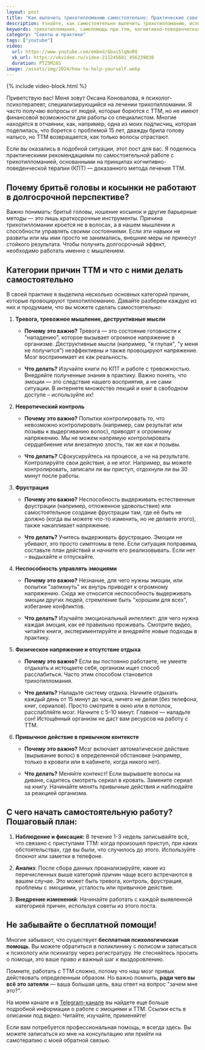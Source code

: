 ```yaml
---
layout: post
title: "Как вылечить трихотилломанию самостоятельно: Практические советы и пошаговое руководство"
description: Узнайте, как самостоятельно вылечить трихотилломанию, используя практические советы по работе с тревогой, контролем, эмоциями и привычными действиями. Подробное руководство от психотерапевта Оксаны Коноваловой.
keywords: трихотилломания, самопомощь при ттм, когнитивно-поведенческая терапия, кпт, как перестать вырывать волосы, тревога, гиперконтроль, управление эмоциями, оксана коновалова, психолог
category: "Советы и практики"
tags: ["youtube"]
video:
  url: https://www.youtube.com/embed/Gbai5lqNoRQ
  vk_url: https://vkvideo.ru/video-211245681_456239030
  duration: PT25M26S
image: /assets/img/2024/how-to-help-yourself.webp
---
```


{% include video-block.html %}

Приветствую вас! Меня зовут Оксана Коновалова, я психолог-психотерапевт, специализирующийся на лечении трихотилломании. Я часто получаю вопросы от людей, которые борются с ТТМ, но не имеют финансовой возможности для работы со специалистом. Многие находятся в отчаянии, как, например, одна из моих подписчиц, которая поделилась, что борется с проблемой 15 лет, дважды брила голову налысо, но ТТМ возвращается, как только волосы отрастают.

Если вы оказались в подобной ситуации, этот пост для вас. Я поделюсь практическими рекомендациями по самостоятельной работе с трихотилломанией, основанными на принципах когнитивно-поведенческой терапии (КПТ) — доказанного метода лечения ТТМ.

## Почему бритьё головы и косынки не работают в долгосрочной перспективе?

Важно понимать: бритьё головы, ношение косынок и другие барьерные методы — это лишь краткосрочные инструменты. Причина трихотилломании кроется не в волосах, а в нашем мышлении и способности управлять своими состояниями. Если эти навыки не развиты или мы ими просто не занимались, внешние меры не принесут стойкого результата. Чтобы получить долгосрочный эффект, необходимо работать именно с мышлением.

## Категории причин ТТМ и что с ними делать самостоятельно

В своей практике я выделила несколько основных категорий причин, которые провоцируют трихотилломанию. Давайте разберем каждую из них и продумаем, что вы можете сделать самостоятельно:

1. **Тревога, тревожное мышление, деструктивные мысли** 

   - **Почему это важно?** Тревога — это состояние готовности к "нападению", которое вызывает огромное напряжение в организме. Деструктивные мысли (например, "я глупая", "у меня не получится") неэффективны и также провоцируют напряжение. Мозг воспринимает их как реальность.

   - **Что делать?** Изучайте книги по КПТ и работе с тревожностью. Внедряйте полученные знания в практику. Важно понять, что эмоции — это следствие нашего восприятия, а не сами ситуации. В интернете множество лекций и книг в свободном доступе – используйте их! 

2. **Невротический контроль** 

   - **Почему это важно?** Попытки контролировать то, что невозможно контролировать (например, сам результат или позывы к выдергиванию волос), приводят к огромному напряжению. Мы не можем напрямую контролировать сердцебиение или внезапную злость, так же как и позывы.

   - **Что делать?** Сфокусируйтесь на процессе, а не на результате. Контролируйте свои действия, а не итог. Например, вы можете контролировать, записали ли вы приступ, отдохнули ли вы 30 минут после работы.

3. **Фрустрация**

   - **Почему это важно?** Неспособность выдерживать естественные фрустрации (например, отложенное удовольствие) или самостоятельное создание фрустрации там, где её быть не должно (когда вы можете что-то изменить, но не делаете этого), также накапливает напряжение.

   - **Что делать?** Учитесь выдерживать фрустрацию. Эмоции не убивают, это просто симптомы в теле. Если ситуация поправима, составьте план действий и начните его реализовывать. Если нет – выдыхайте и отпускайте.

4. **Неспособность управлять эмоциями** 

   - **Почему это важно?** Незнание, для чего нужны эмоции, или попытки "запихнуть" их внутрь приводят к огромному напряжению. Сюда же относится неспособность выдерживать эмоции других людей, стремление быть "хорошим для всех", избегание конфликтов.

   - **Что делать?** Изучайте эмоциональный интеллект: для чего нужна каждая эмоция, как её правильно проживать. Смотрите видео, читайте книги, экспериментируйте и внедряйте новые подходы в практику.

5. **Физическое напряжение и отсутствие отдыха** 

   - **Почему это важно?** Если вы постоянно работаете, не умеете отдыхать и истощаете себя, организм ищет способ расслабиться. Часто этим способом становится трихотилломания.

   - **Что делать?** Наладьте систему отдыха. Начните отдыхать каждый день от 15 минут до часа, ничего не делая (без телефона, книг, сериалов). Просто смотрите в окно или в потолок, расслабляйте мозг. Начните с 5-10 минут. Главное — наладьте сон! Истощённый организм не даст вам ресурсов на работу с ТТМ.

6. **Привычное действие в привычном контексте** 

    - **Почему это важно?** Мозг включает автоматическое действие (вырывание волос) в определенной обстановке (например, только в кровати или в кабинете, когда никого нет).

    - **Что делать?** Меняйте контекст! Если вырываете волосы на диване, садитесь смотреть сериал в кровать. Замените сериал на книгу. Начинайте менять привычные действия и наблюдайте за реакцией организма.

## С чего начать самостоятельную работу? Пошаговый план:

1. **Наблюдение и фиксация:** В течение 1-3 недель записывайте всё, что связано с приступами ТТМ: когда произошел приступ, при каких обстоятельствах, где вы были, что случилось до этого. Используйте блокнот или заметки в телефоне.

2. **Анализ**: После сбора данных проанализируйте, какие из перечисленных выше категорий причин чаще всего встречаются в вашем случае. Это может быть тревога, контроль, фрустрация, проблемы с эмоциями, усталость или привычное действие.

3. **Внедрение изменений**: Начинайте работать с каждой выявленной категорией причин, используя советы из этого поста.

## Не забывайте о бесплатной помощи!

Многие забывают, что существует **бесплатная психологическая помощь**. Вы можете обратиться в поликлинику с полисом и записаться к психологу или психиатру через регистратуру. 
Не стесняйтесь просить о помощи, это ваше право и важный шаг к выздоровлению.

Помните, работать с ТТМ сложно, потому что наш мозг привык действовать определенным образом. Но важно помнить, **ради чего вы всё это затеяли** — ваша большая цель, ваш ответ на вопрос "зачем мне это?".

На моем канале и в <a href="https://t.me/ttm_help_ru" rel="nofollow" target="_blank">Telegram-канале</a> вы найдете еще больше подробной информации о работе с эмоциями и ТТМ. Ссылки есть в описании под видео. Читайте, изучайте, применяйте!

Если вам потребуется профессиональная помощь, я всегда здесь. Вы можете записаться ко мне на консультацию или прийти на самотерапию с моей обратной связью.